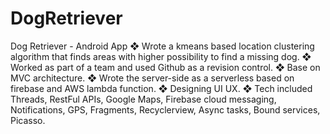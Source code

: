 # DogRetriever
Dog Retriever - Android App
❖ Wrote a kmeans based location clustering algorithm that finds areas with higher possibility
   to find a missing dog.
❖ Worked as part of a team and used Github as a revision control.
❖ Base on MVC architecture.
❖ Wrote the server-side as a serverless based on firebase and AWS lambda function.
❖ Designing UI UX.
❖ Tech included Threads, RestFul APIs, Google Maps, Firebase cloud messaging, Notifications,
   GPS, Fragments, Recyclerview, Async tasks, Bound services, Picasso.

